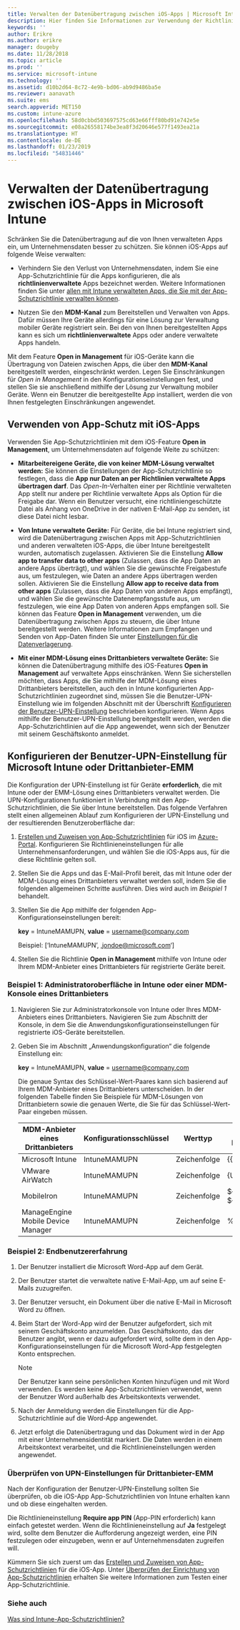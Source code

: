 ```yaml
---
title: Verwalten der Datenübertragung zwischen iOS-Apps | Microsoft Intune
description: Hier finden Sie Informationen zur Verwendung der Richtlinien zur Verwaltung mobiler Apps in Microsoft Intune zum Verwalten der Datenübertragung zwischen Apps.
keywords: ''
author: Erikre
ms.author: erikre
manager: dougeby
ms.date: 11/28/2018
ms.topic: article
ms.prod: ''
ms.service: microsoft-intune
ms.technology: ''
ms.assetid: d10b2d64-8c72-4e9b-bd06-ab9d9486ba5e
ms.reviewer: aanavath
ms.suite: ems
search.appverid: MET150
ms.custom: intune-azure
ms.openlocfilehash: 58d0cbbd503697575cd63e66fff80bd91e742e5e
ms.sourcegitcommit: e08a26558174be3ea8f3d20646e577f1493ea21a
ms.translationtype: HT
ms.contentlocale: de-DE
ms.lasthandoff: 01/23/2019
ms.locfileid: "54831446"
---
```

# <a name="how-to-manage-data-transfer-between-ios-apps-in-microsoft-intune"></a>Verwalten der Datenübertragung zwischen iOS-Apps in Microsoft Intune

Schränken Sie die Datenübertragung auf die von Ihnen verwalteten Apps ein, um Unternehmensdaten besser zu schützen. Sie können iOS-Apps auf folgende Weise verwalten:

-   Verhindern Sie den Verlust von Unternehmensdaten, indem Sie eine App-Schutzrichtlinie für die Apps konfigurieren, die als **richtlinienverwaltete** Apps bezeichnet werden. Weitere Informationen finden Sie unter [allen mit Intune verwalteten Apps, die Sie mit der App-Schutzrichtlinie verwalten können](https://www.microsoft.com/cloud-platform/microsoft-intune-apps).

-   Nutzen Sie den **MDM-Kanal** zum Bereitstellen und Verwalten von Apps. Dafür müssen Ihre Geräte allerdings für eine Lösung zur Verwaltung mobiler Geräte registriert sein. Bei den von Ihnen bereitgestellten Apps kann es sich um **richtlinienverwaltete** Apps oder andere verwaltete Apps handeln.

Mit dem Feature **Open in Management** für iOS-Geräte kann die Übertragung von Dateien zwischen Apps, die über den **MDM-Kanal** bereitgestellt werden, eingeschränkt werden. Legen Sie Einschränkungen für *Open in Management* in den Konfigurationseinstellungen fest, und stellen Sie sie anschließend mithilfe der Lösung zur Verwaltung mobiler Geräte.  Wenn ein Benutzer die bereitgestellte App installiert, werden die von Ihnen festgelegten Einschränkungen angewendet.

##  <a name="use-app-protection-with-ios-apps"></a>Verwenden von App-Schutz mit iOS-Apps
Verwenden Sie App-Schutzrichtlinien mit dem iOS-Feature **Open in Management**, um Unternehmensdaten auf folgende Weite zu schützen:

-   **Mitarbeitereigene Geräte, die von keiner MDM-Lösung verwaltet werden:** Sie können die Einstellungen der App-Schutzrichtlinie so festlegen, dass die **App nur Daten an per Richtlinien verwaltete Apps übertragen darf**. Das *Open-In*-Verhalten einer per Richtlinie verwalteten App stellt nur andere per Richtlinie verwaltete Apps als Option für die Freigabe dar. Wenn ein Benutzer versucht, eine richtliniengeschützte Datei als Anhang von OneDrive in der nativen E-Mail-App zu senden, ist diese Datei nicht lesbar.

-   **Von Intune verwaltete Geräte:** Für Geräte, die bei Intune registriert sind, wird die Datenübertragung zwischen Apps mit App-Schutzrichtlinien und anderen verwalteten iOS-Apps, die über Intune bereitgestellt wurden, automatisch zugelassen. Aktivieren Sie die Einstellung **Allow app to transfer data to other apps** (Zulassen, dass die App Daten an andere Apps überträgt), und wählen Sie die gewünschte Freigabestufe aus, um festzulegen, wie Daten an andere Apps übertragen werden sollen. Aktivieren Sie die Einstellung **Allow app to receive data from other apps** (Zulassen, dass die App Daten von anderen Apps empfängt), und wählen Sie die gewünschte Datenempfangsstufe aus, um festzulegen, wie eine App Daten von anderen Apps empfangen soll. Sie können das Feature **Open in Management** verwenden, um die Datenübertragung zwischen Apps zu steuern, die über Intune bereitgestellt werden. Weitere Informationen zum Empfangen und Senden von App-Daten finden Sie unter [Einstellungen für die Datenverlagerung](app-protection-policy-settings-ios.md#data-protection-settings).   

-   **Mit einer MDM-Lösung eines Drittanbieters verwaltete Geräte:** Sie können die Datenübertragung mithilfe des iOS-Features **Open in Management** auf verwaltete Apps einschränken.
Wenn Sie sicherstellen möchten, dass Apps, die Sie mithilfe der MDM-Lösung eines Drittanbieters bereitstellen, auch den in Intune konfigurierten App-Schutzrichtlinien zugeordnet sind, müssen Sie die Benutzer-UPN-Einstellung wie im folgenden Abschnitt mit der Überschrift [Konfigurieren der Benutzer-UPN-Einstellung](#configure-user-upn-setting-for-microsoft-intune-or-third-party-emm) beschrieben konfigurieren. Wenn Apps mithilfe der Benutzer-UPN-Einstellung bereitgestellt werden, werden die App-Schutzrichtlinien auf die App angewendet, wenn sich der Benutzer mit seinem Geschäftskonto anmeldet.

## <a name="configure-user-upn-setting-for-microsoft-intune-or-third-party-emm"></a>Konfigurieren der Benutzer-UPN-Einstellung für Microsoft Intune oder Drittanbieter-EMM
Die Konfiguration der UPN-Einstellung ist für Geräte **erforderlich**, die mit Intune oder der EMM-Lösung eines Drittanbieters verwaltet werden. Die UPN-Konfigurationen funktioniert in Verbindung mit den App-Schutzrichtlinien, die Sie über Intune bereitstellen. Das folgende Verfahren stellt einen allgemeinen Ablauf zum Konfigurieren der UPN-Einstellung und der resultierenden Benutzeroberfläche dar:

1.  [Erstellen und Zuweisen von App-Schutzrichtlinien](app-protection-policies.md) für iOS im [Azure-Portal](https://portal.azure.com). Konfigurieren Sie Richtlinieneinstellungen für alle Unternehmensanforderungen, und wählen Sie die iOS-Apps aus, für die diese Richtlinie gelten soll.

2.  Stellen Sie die Apps und das E-Mail-Profil bereit, das mit Intune oder der MDM-Lösung eines Drittanbieters verwaltet werden soll, indem Sie die folgenden allgemeinen Schritte ausführen. Dies wird auch im *Beispiel 1* behandelt.

3.  Stellen Sie die App mithilfe der folgenden App-Konfigurationseinstellungen bereit:

      **key** = IntuneMAMUPN, **value** = <username@company.com>

      Beispiel: [‘IntuneMAMUPN’, ‚jondoe@microsoft.com‘]

4.  Stellen Sie die Richtlinie **Open in Management** mithilfe von Intune oder Ihrem MDM-Anbieter eines Drittanbieters für registrierte Geräte bereit.


### <a name="example-1-admin-experience-in-intune-or-third-party-mdm-console"></a>Beispiel 1: Administratoroberfläche in Intune oder einer MDM-Konsole eines Drittanbieters

1. Navigieren Sie zur Administratorkonsole von Intune oder Ihres MDM-Anbieters eines Drittanbieters. Navigieren Sie zum Abschnitt der Konsole, in dem Sie die Anwendungskonfigurationseinstellungen für registrierte iOS-Geräte bereitstellen.

2. Geben Sie im Abschnitt „Anwendungskonfiguration“ die folgende Einstellung ein:

   **key** = IntuneMAMUPN, **value** = <username@company.com>

   Die genaue Syntax des Schlüssel-Wert-Paares kann sich basierend auf Ihrem MDM-Anbieter eines Drittanbieters unterscheiden. In der folgenden Tabelle finden Sie Beispiele für MDM-Lösungen von Drittanbietern sowie die genauen Werte, die Sie für das Schlüssel-Wert-Paar eingeben müssen.

   |MDM-Anbieter eines Drittanbieters| Konfigurationsschlüssel | Werttyp | Der Konfigurationswert|
   | ------- | ---- | ---- | ---- |
   |Microsoft Intune| IntuneMAMUPN | Zeichenfolge | {{UserPrincipalName}}|
   |VMware AirWatch| IntuneMAMUPN | Zeichenfolge | {UserPrincipalName}|
   |MobileIron | IntuneMAMUPN | Zeichenfolge | ${userUPN} **oder** ${userEmailAddress} |
   |ManageEngine Mobile Device Manager | IntuneMAMUPN | Zeichenfolge | %upn% |


### <a name="example-2-end-user-experience"></a>Beispiel 2: Endbenutzererfahrung

1.  Der Benutzer installiert die Microsoft Word-App auf dem Gerät.

2.  Der Benutzer startet die verwaltete native E-Mail-App, um auf seine E-Mails zuzugreifen.

3.  Der Benutzer versucht, ein Dokument über die native E-Mail in Microsoft Word zu öffnen.

4.  Beim Start der Word-App wird der Benutzer aufgefordert, sich mit seinem Geschäftskonto anzumelden. Das Geschäftskonto, das der Benutzer angibt, wenn er dazu aufgefordert wird, sollte dem in den App-Konfigurationseinstellungen für die Microsoft Word-App festgelegten Konto entsprechen.

    > [!NOTE]
    > Der Benutzer kann seine persönlichen Konten hinzufügen und mit Word verwenden. Es werden keine App-Schutzrichtlinien verwendet, wenn der Benutzer Word außerhalb des Arbeitskontexts verwendet. 

5.  Nach der Anmeldung werden die Einstellungen für die App-Schutzrichtlinie auf die Word-App angewendet.

6.  Jetzt erfolgt die Datenübertragung und das Dokument wird in der App mit einer Unternehmensidentität markiert.  Die Daten werden in einem Arbeitskontext verarbeitet, und die Richtlinieneinstellungen werden angewendet. 

### <a name="validate-user-upn-setting-for-third-party-emm"></a>Überprüfen von UPN-Einstellungen für Drittanbieter-EMM

Nach der Konfiguration der Benutzer-UPN-Einstellung sollten Sie überprüfen, ob die iOS-App App-Schutzrichtlinien von Intune erhalten kann und ob diese eingehalten werden.

Die Richtlinieneinstellung **Require app PIN** (App-PIN erforderlich) kann einfach getestet werden. Wenn die Richtlinieneinstellung auf **Ja** festgelegt wird, sollte dem Benutzer die Aufforderung angezeigt werden, eine PIN festzulegen oder einzugeben, wenn er auf Unternehmensdaten zugreifen will.

Kümmern Sie sich zuerst um das [Erstellen und Zuweisen von App-Schutzrichtlinien](app-protection-policies.md) für die iOS-App. Unter [Überprüfen der Einrichtung von App-Schutzrichtlinien](app-protection-policies-validate.md) erhalten Sie weitere Informationen zum Testen einer App-Schutzrichtlinie.


### <a name="see-also"></a>Siehe auch
[Was sind Intune-App-Schutzrichtlinien?](app-protection-policy.md)